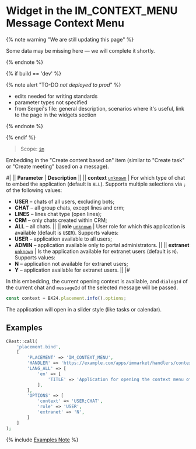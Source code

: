 # Widget in the IM_CONTEXT_MENU Message Context Menu

{% note warning "We are still updating this page" %}

Some data may be missing here — we will complete it shortly.

{% endnote %}

{% if build == 'dev' %}

{% note alert "TO-DO _not deployed to prod_" %}

- edits needed for writing standards
- parameter types not specified
- from Sergei's file: general description, scenarios where it's useful, link to the page in the widgets section

{% endnote %}

{% endif %}

> Scope: [`im`](../../scopes/permissions.md)

Embedding in the "Create content based on" item (similar to "Create task" or "Create meeting" based on a message).

#|
|| **Parameter** | **Description** ||
|| **context**
[`unknown`](../../data-types.md) | For which type of chat to embed the application (default is `ALL`). Supports multiple selections via `;` of the following values: 
- **USER** – chats of all users, excluding bots;
- **CHAT** – all group chats, except lines and crm;
- **LINES** – lines chat type (open lines);
- **CRM** – only chats created within CRM;
- **ALL** – all chats.
 ||
|| **role**
[`unknown`](../../data-types.md) | User role for which this application is available (default is `USER`). Supports values: 
- **USER** – application available to all users;
- **ADMIN** – application available only to portal administrators.
 ||
|| **extranet**
[`unknown`](../../data-types.md) | Is the application available for extranet users (default is `N`). Supports values:
- **N** – application not available for extranet users;
- **Y** – application available for extranet users.
 ||
|#

In this embedding, the current opening context is available, and `dialogId` of the current chat and `messageId` of the selected message will be passed.

```js
const context = BX24.placement.info().options;
```

The application will open in a slider style (like tasks or calendar).

## Examples

```php
CRest::call(
    'placement.bind',
    [
        'PLACEMENT' => 'IM_CONTEXT_MENU',
        'HANDLER' => 'https://example.com/apps/immarket/handlers/context_menu.php',
        'LANG_ALL' => [
            'en' => [
                'TITLE' => 'Application for opening the context menu of a message within the chat',
            ],
        ],
        'OPTIONS' => [
            'context' => 'USER;CHAT',
            'role' => 'USER',
            'extranet' => 'N',
        ]
    ]
);
```
{% include [Examples Note](../../../_includes/examples.md) %}